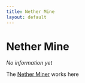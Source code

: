 ```yaml
---
title: Nether Mine
layout: default
---
```

# Nether Mine

_No information yet_

The [Nether Miner](../workers/netherminer) works here
